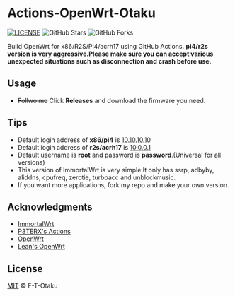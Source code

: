 # Actions-OpenWrt-Otaku

[![LICENSE](https://img.shields.io/github/license/mashape/apistatus.svg?style=flat-square&label=LICENSE)](https://github.com/F-T-Otaku/Action-OpenWrt-x86-r2s-pi4-acrh17/blob/main/LICENSE)
![GitHub Stars](https://img.shields.io/github/stars/F-T-Otaku/Action-OpenWrt-x86-r2s-pi4-acrh17.svg?style=flat-square&label=Stars&logo=github)
![GitHub Forks](https://img.shields.io/github/forks/F-T-Otaku/Action-OpenWrt-x86-r2s-pi4-acrh17.svg?style=flat-square&label=Forks&logo=github)

Build OpenWrt for x86/R2S/Pi4/acrh17 using GitHub Actions.
**pi4/r2s version is very aggressive.Please make sure you can accept various unexpected situations such as disconnection and crash before use.**

## Usage

- ~~Follwo me~~ Click **Releases** and download the firmware you need.

## Tips

- Default login address of **x86/pi4** is [10.10.10.10](10.10.10.10)
- Default login address of **r2s/acrh17** is [10.0.0.1](10.0.0.1)
- Default username is **root** and password is **password**.(Universal for all versions)
- This version of ImmortalWrt is very simple.It only has ssrp, adbyby, aliddns, cpufreq, zerotie, turboacc and unblockmusic.
- If you want more applications, fork my repo and make your own version.

## Acknowledgments

- [ImmortalWrt](https://github.com/immortalwrt/immortalwrt)
- [P3TERX's Actions](https://github.com/P3TERX/Actions-OpenWrt)
- [OpenWrt](https://github.com/openwrt/openwrt)
- [Lean's OpenWrt](https://github.com/coolsnowwolf/lede)

## License

[MIT](https://github.com/F-T-Otaku/Action-OpenWrt-x86-r2s-pi4-acrh17/blob/main/LICENSE) © F-T-Otaku
